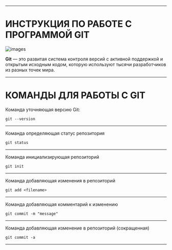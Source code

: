 ***
# ИНСТРУКЦИЯ ПО РАБОТЕ С ПРОГРАММОЙ GIT

![images](https://renovacloud.com/wp-content/uploads/2020/09/logo_15-1.png)

**Git** — это развитая система контроля версий с активной поддержкой и открытым исходным кодом, которую используют тысячи разработчиков из разных точек мира.

***

# КОМАНДЫ ДЛЯ РАБОТЫ С GIT

Команда уточняющая версию Git:

    git --version

***

Команда определяющая статус репозитория

    git status
***

Команда инициализирующая репозиторий

    git init
***

Команда добавляющая изменения в репозиторий

    git add <filename>
***

Команда добавляющая комментарий к изменению

    git commit -m "message"
***

Команда добавляющая изменение в репозиторий (сокращенная)

    git commit -a
***
